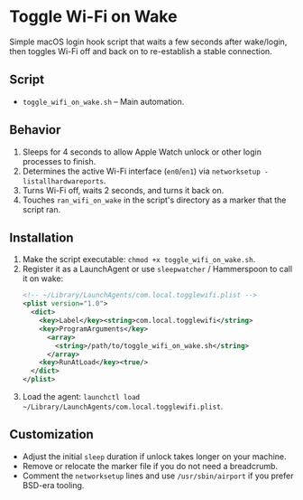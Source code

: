 # Toggle Wi-Fi on Wake
Simple macOS login hook script that waits a few seconds after wake/login, then toggles Wi-Fi off and back on to re-establish a stable connection.

## Script

- `toggle_wifi_on_wake.sh` – Main automation.

## Behavior

1. Sleeps for 4 seconds to allow Apple Watch unlock or other login processes to finish.
2. Determines the active Wi-Fi interface (`en0`/`en1`) via `networksetup -listallhardwareports`.
3. Turns Wi-Fi off, waits 2 seconds, and turns it back on.
4. Touches `ran_wifi_on_wake` in the script's directory as a marker that the script ran.

## Installation

1. Make the script executable: `chmod +x toggle_wifi_on_wake.sh`.
2. Register it as a LaunchAgent or use `sleepwatcher` / Hammerspoon to call it on wake:
   ```xml
   <!-- ~/Library/LaunchAgents/com.local.togglewifi.plist -->
   <plist version="1.0">
     <dict>
       <key>Label</key><string>com.local.togglewifi</string>
       <key>ProgramArguments</key>
         <array>
           <string>/path/to/toggle_wifi_on_wake.sh</string>
         </array>
       <key>RunAtLoad</key><true/>
     </dict>
   </plist>
   ```
3. Load the agent: `launchctl load ~/Library/LaunchAgents/com.local.togglewifi.plist`.

## Customization

- Adjust the initial `sleep` duration if unlock takes longer on your machine.
- Remove or relocate the marker file if you do not need a breadcrumb.
- Comment the `networksetup` lines and use `/usr/sbin/airport` if you prefer BSD-era tooling.
